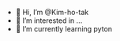 - 👋 Hi, I’m @Kim-ho-tak
- 👀 I’m interested in ...
- 🌱 I’m currently learning pyton
<!---
Kim-ho-tak/Kim-ho-tak is a ✨ special ✨ repository because its `README.md` (this file) appears on your GitHub profile.
You can click the Preview link to take a look at your changes.
--->
